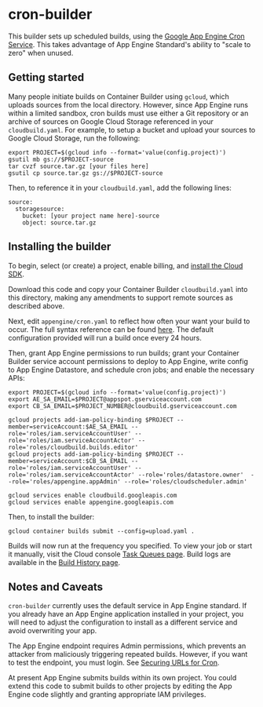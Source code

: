 # cron-builder

This builder sets up scheduled builds, using the [Google App Engine Cron Service](https://cloud.google.com/appengine/docs/standard/go/config/cron).  This takes advantage of App Engine Standard's ability to "scale to zero" when unused.

## Getting started

Many people initiate builds on Container Builder using `gcloud`, which uploads sources from the local directory.  However, since App Engine runs within a limited sandbox, cron builds must use either a Git repository or an archive of sources on Google Cloud Storage referenced in your `cloudbuild.yaml`.  For example, to setup a bucket and upload your sources to Google Cloud Storage, run the following:

```
export PROJECT=$(gcloud info --format='value(config.project)')
gsutil mb gs://$PROJECT-source
tar cvzf source.tar.gz [your files here]
gsutil cp source.tar.gz gs://$PROJECT-source
```

Then, to reference it in your `cloudbuild.yaml`, add the following lines:

```
source:
  storagesource:
    bucket: [your project name here]-source
    object: source.tar.gz
```

## Installing the builder

To begin, select (or create) a project, enable billing, and [install the Cloud SDK](https://cloud.google.com/sdk/downloads).

Download this code and copy your Container Builder `cloudbuild.yaml` into this directory, making any amendments to support remote sources as described above.

Next, edit `appengine/cron.yaml` to reflect how often your want your build to occur.  The full syntax reference can be found [here](https://cloud.google.com/appengine/docs/standard/go/config/cronref).  The default configuration provided will run a build once every 24 hours.

Then, grant App Engine permissions to run builds; grant your Container Builder service account permissions to deploy to App Engine, write config to App Engine Datastore, and schedule cron jobs; and enable the necessary APIs:

```
export PROJECT=$(gcloud info --format='value(config.project)')
export AE_SA_EMAIL=$PROJECT@appspot.gserviceaccount.com
export CB_SA_EMAIL=$PROJECT_NUMBER@cloudbuild.gserviceaccount.com

gcloud projects add-iam-policy-binding $PROJECT --member=serviceAccount:$AE_SA_EMAIL --role='roles/iam.serviceAccountUser' --role='roles/iam.serviceAccountActor' --role='roles/cloudbuild.builds.editor'
gcloud projects add-iam-policy-binding $PROJECT --member=serviceAccount:$CB_SA_EMAIL --role='roles/iam.serviceAccountUser' --role='roles/iam.serviceAccountActor' --role='roles/datastore.owner'  --role='roles/appengine.appAdmin' --role='roles/cloudscheduler.admin'

gcloud services enable cloudbuild.googleapis.com
gcloud services enable appengine.googleapis.com
```

Then, to install the builder:

```
gcloud container builds submit --config=upload.yaml .
```

Builds will now run at the frequency you specified.  To view your job or start it manually, visit the Cloud console [Task Queues page](https://console.cloud.google.com/appengine/taskqueues/cron).  Build logs are available in the [Build History page](https://console.cloud.google.com/gcr/builds).

## Notes and Caveats

`cron-builder` currently uses the default service in App Engine standard.  If you already have an App Engine application installed in your project, you will need to adjust the configuration to install as a different service and avoid overwriting your app.

The App Engine endpoint requires Admin permissions, which prevents an attacker from maliciously triggering repeated builds.  However, if you want to test the endpoint, you must login.  See [Securing URLs for Cron](https://cloud.google.com/appengine/docs/standard/go/config/cron#securing_urls_for_cron).

At present App Engine submits builds within its own project.  You could extend this code to submit builds to other projects by editing the App Engine code slightly and granting appropriate IAM privileges.